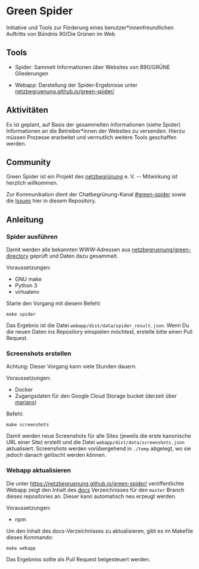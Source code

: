 # Green Spider

Initiative und Tools zur Förderung eines benutzer*innenfreundlichen Auftritts von Bündnis 90/Die Grünen im Web

## Tools

- Spider: Sammelt Informationen über Websites von B90/GRÜNE Gliederungen

- Webapp: Darstellung der Spider-Ergebnisse unter [netzbegruenung.github.io/green-spider/](https://netzbegruenung.github.io/green-spider/)

## Aktivitäten

Es ist geplant, auf Basis der gesammelten Informationen (siehe Spider) Informationen an die Betreiber*innen der Websites zu versenden. Hierzu müssen Prozesse erarbeitet und vermutlich weitere Tools geschaffen werden.

## Community

Green Spider ist ein Projekt des [netzbegrünung](https://blog.netzbegruenung.de/) e. V. -- Mitwirkung ist herzlich willkommen.

Zur Kommunikation dient der Chatbegrünung-Kanal [#green-spider](https://chatbegruenung.de/channel/green-spider) sowie die [Issues](https://github.com/netzbegruenung/green-spider/issues) hier in diesem Repository.

## Anleitung

### Spider ausführen

Damit werden alle bekannten WWW-Adressen aus [netzbegruenung/green-directory](https://github.com/netzbegruenung/green-directory) geprüft und Daten dazu gesammelt.

Voraussetzungen:

- GNU make
- Python 3
- virtualenv

Starte den Vorgang mit diesem Befehl:

```nohighlight
make spider
```

Das Ergebnis ist die Datei `webapp/dist/data/spider_result.json`. Wenn Du die neuen Daten ins Repository einspielen möchtest, erstelle bitte einen Pull Request.

### Screenshots erstellen

Achtung: Dieser Vorgang kann viele Stunden dauern.

Voraussetzungen:

- Docker
- Zugangsdaten für den Google Cloud Storage bucket (derzeit über [marians](https://github.com/marians))

Befehl:

```
make screenshots
```

Damit werden neue Screenshots für alle Sites (jeweils die erste kanonische URL einer Site) erstellt und die Datei `webapp/dist/data/screenshots.json` aktualisiert. Screenshots werden vorübergehend in `./temp` abgelegt, wo sie jedoch danach gelöscht werden können.

### Webapp aktualisieren

Die unter https://netzbegruenung.github.io/green-spider/ veröffentlichte Webapp zeigt den Inhalt des [docs](https://github.com/netzbegruenung/green-spider/tree/master/docs) Verzeichnisses für den `master` Branch dieses repositories an. Dieser kann automatisch neu erzeugt werden.

Voraussetzungen:

- npm

Um den Inhalt des docs-Verzeichnisses zu aktualisieren, gibt es im Makefile dieses Kommando:

```nohighlight
make webapp
```

Das Ergebniss sollte als Pull Request beigesteuert werden.
